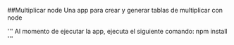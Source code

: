##Multiplicar node
Una app para crear y generar tablas de multiplicar con node

'''
Al momento de ejecutar la app, ejecuta el siguiente comando:
npm install
'''


